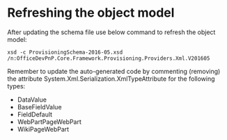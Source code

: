 # Refreshing the object model #
After updating the schema file use below command to refresh the object model:

```Cmd
xsd -c ProvisioningSchema-2016-05.xsd /n:OfficeDevPnP.Core.Framework.Provisioning.Providers.Xml.V201605
```

Remember to update the auto-generated code by commenting (removing) the attribute System.Xml.Serialization.XmlTypeAttribute 
for the following types:
* DataValue
* BaseFieldValue
* FieldDefault
* WebPartPageWebPart
* WikiPageWebPart
